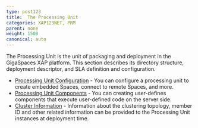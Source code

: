 ```yaml
---
type: post123
title:  The Processing Unit
categories: XAP123NET, PRM
parent: none
weight: 1500
canonical: auto
---
```




The Processing Unit is the unit of packaging and deployment in the GigaSpaces XAP platform. This section describes its directory structure, deployment descriptor, and SLA definition and configuration.


- [Processing Unit Configuration](./pu-config.html) - You can configure a  processing unit to create embedded Spaces, connect to remote Spaces, and more.
- [Processing Unit Components](./pu-components.html) - You can creating user-defines components that execute user-defined code on the server side.
- [Cluster Information](./obtaining-cluster-information.html) - Information about the clustering topology, member ID and other related information can be provided to the Processing Unit instances at deployment time.


